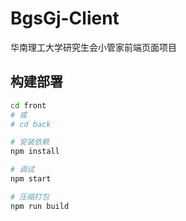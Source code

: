 # BgsGj-Client

华南理工大学研究生会小管家前端页面项目

## 构建部署

``` bash
cd front
# 或
# cd back

# 安装依赖
npm install

# 调试
npm start

# 压缩打包
npm run build
```
